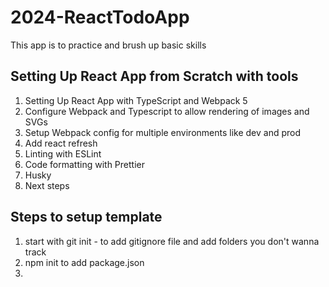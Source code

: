 # 2024-ReactTodoApp
This app is to practice and brush up basic skills


## Setting Up React App from Scratch with tools
1. Setting Up React App with TypeScript and Webpack 5
2. Configure Webpack and Typescript to allow rendering of images and SVGs
3. Setup Webpack config for multiple environments like dev and prod
4. Add react refresh
5. Linting with ESLint
6. Code formatting with Prettier
7. Husky
8. Next steps 




## Steps to setup template

1. start with git init - to add gitignore file and add folders you don't wanna track
2. npm init to add package.json 
3. 